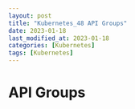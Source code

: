 ```yaml
---
layout: post
title: "Kubernetes_48 API Groups"
date: 2023-01-18
last_modified_at: 2023-01-18
categories: [Kubernetes]
tags: [Kubernetes]
---
```


# API Groups
